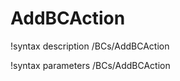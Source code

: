 <!-- MOOSE Documentation Stub: Remove this when content is added. -->

# AddBCAction

!syntax description /BCs/AddBCAction

!syntax parameters /BCs/AddBCAction
